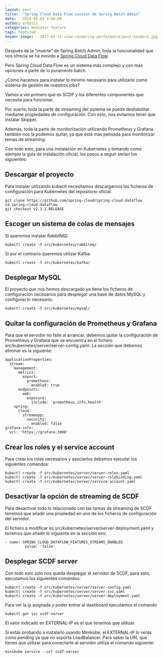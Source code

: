 ```yaml
---
layout: post
title:  "Spring Cloud Data Flow sucesor de Spring Batch Admin"
date:   2019-09-03 9:00:00
author: arkaitz
categories: mediator feature
tags: featured
header-image:	2017-01-15-view-rendering-performance/post-header2.jpg
---
```


Después de la “muerte” de Spring Batch Admin, toda la funcionalidad que nos ofrecía se ha movido a [Spring Cloud Data Flow](https://dataflow.spring.io/). 

Pero Spring Cloud Data Flow es un sistema más complejo y con más opciones a parte de lo puramente batch.

¿Cómo hacemos para instalar lo mínimo necesario para utilizarlo como sistema de gestión de nuestros jobs?

Vamos a ver primero qué es SCDF y los diferentes componentes que necesita para funcionar.

Por suerte, toda la parte de streaming del sistema se puede deshabilitar mediante propiedades de configuración. Con esto, nos evitamos tener que instalar Skipper.

Además, toda la parte de monitorización utilizando Prometheus y Grafana también nos la podemos quitar, ya que está más pensada para monitorizar temas de streaming.

Con todo esto, para una instalación en Kubernetes y tomando como ejemplo la guía de instalación oficial, los pasos a seguir serían los siguientes:

## Descargar el proyecto
Para instalar utilizando kubectl necesitamos descargarnos los ficheros de configuración para Kubernetes del repositorio oficial.

```
git clone https://github.com/spring-cloud/spring-cloud-dataflow
cd spring-cloud-dataflow
git checkout v2.1.2.RELEASE
````

## Escoger un sistema de colas de mensajes
Si queremos instalar RabbitMQ:

```
kubectl create -f src/kubernetes/rabbitmq/
```

Si por el contrario queremos utilizar Kafka:

```
kubectl create -f src/kubernetes/kafka/
```

## Desplegar MySQL
El proyecto que nos hemos descargado ya tiene los ficheros de configuración necesarios para desplegar una base de datos MySQL y configurar lo necesario:

```
kubectl create -f src/kubernetes/mysql/
``` 

## Quitar la configuración de Prometheus y Grafana
Para que el servidor no falle al arrancar, debemos quitar la configuración de Prometheus y Grafana que se encuentra en el fichero src/kubernetes/server/server-config.yaml. La sección que debemos eliminar es la siguiente:

``` 
applicationProperties:
  stream:
    management:
      metrics:
        export:
          prometheus:
            enabled: true
      endpoints:
        web:
          exposure:
            include: 'prometheus,info,health'
    spring:
      cloud:
        streamapp:
          security:
            enabled: false
grafana-info:
  url: 'https://grafana:3000'
```

## Crear los roles y el service account
Para crear los roles necesarios y asociarlos debemos ejecutar los siguientes comandos:

```
kubectl create -f src/kubernetes/server/server-roles.yaml
kubectl create -f src/kubernetes/server/server-rolebinding.yaml
kubectl create -f src/kubernetes/server/service-account.yaml
```

## Desactivar la opción de streaming de SCDF
Para desactivar todo lo relacionado con las tareas de streaming de SCDF tenemos que añadir una propiedad en uno de los ficheros de configuración del servidor.

El fichero a modificar es src/kubernetes/server/server-deployment.yaml y tenemos que añadir lo siguiente en la sección env:

```
- name: SPRING_CLOUD_DATAFLOW_FEATURES_STREAMS_ENABLED
         value: 'false'
```         

## Desplegar SCDF server
Con todo esto sólo nos queda desplegar el servidor de SCDF, para esto, ejecutamos los siguientes comandos:

```
kubectl create -f src/kubernetes/server/server-config.yaml
kubectl create -f src/kubernetes/server/server-svc.yaml
kubectl create -f src/kubernetes/server/server-deployment.yaml
```

Para ver la ip asignada y poder entrar al dashboard ejecutamos el comando

```
kubectl get svc scdf-server
```

El valor indicado en EXTERNAL-IP es el que tenemos que utilizar.

Si estás probando a instalarlo usando Minikube, el EXTERNAL-IP lo verás como pending ya que no soporta LoadBalancer. Para saber la URL que tienes que utilizar para conectarte al servidor utiliza el comando siguiente:

```
minikube service --url scdf-server
```
